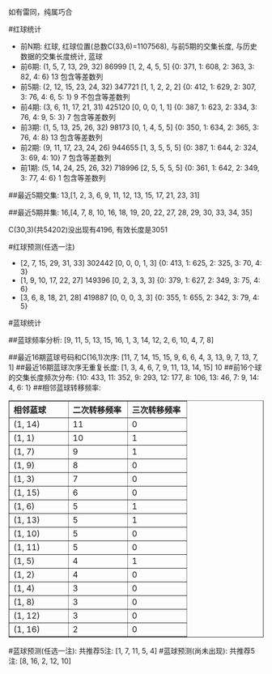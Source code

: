 <!-- 
.. title: 双色球2012151期(2012-12-23)数据分析报告
.. slug: slott-2012151-2012-12-23-report
.. date: 2012-12-24 08:00:00 UTC+08:00
.. tags: Lottery
.. link: 
.. description: 
.. type: text
-->

如有雷同，纯属巧合

<!-- TEASER_END-->

#红球统计

- 前N期: 红球, 红球位置(总数C(33,6)=1107568), 与前5期的交集长度, 与历史数据的交集长度统计, 蓝球
- 前6期: (1, 5, 7, 13, 29, 32) 86999 [1, 2, 4, 5, 5] {0: 371, 1: 608, 2: 363, 3: 82, 4: 6} 13 包含等差数列
- 前5期: (2, 12, 15, 23, 24, 32) 347721 [1, 1, 2, 2, 2] {0: 412, 1: 629, 2: 307, 3: 76, 4: 6, 5: 1} 9 不包含等差数列
- 前4期: (3, 6, 11, 17, 21, 31) 425120 [0, 0, 0, 1, 1] {0: 387, 1: 623, 2: 334, 3: 76, 4: 9, 5: 3} 7 包含等差数列
- 前3期: (1, 5, 13, 25, 26, 32) 98173 [0, 1, 4, 5, 5] {0: 350, 1: 634, 2: 365, 3: 76, 4: 8} 13 包含等差数列
- 前2期: (9, 11, 17, 23, 24, 26) 944655 [1, 3, 5, 5, 5] {0: 387, 1: 644, 2: 324, 3: 69, 4: 10} 7 包含等差数列
- 前1期: (5, 14, 24, 25, 26, 32) 718996 [2, 5, 5, 5, 5] {0: 361, 1: 642, 2: 349, 3: 77, 4: 6} 1 包含等差数列

##最近5期交集:
13,[1, 2, 3, 6, 9, 11, 12, 13, 15, 17, 21, 23, 31]

##最近5期并集:
16,[4, 7, 8, 10, 16, 18, 19, 20, 22, 27, 28, 29, 30, 33, 34, 35]

C(30,3)(共54202)没出现有4196, 
有效长度是3051

#红球预测(任选一注)

- [2, 7, 15, 29, 31, 33] 302442 [0, 0, 0, 1, 3] {0: 413, 1: 625, 2: 325, 3: 70, 4: 3}
- [1, 9, 10, 17, 22, 27] 149396 [0, 2, 3, 3, 3] {0: 379, 1: 627, 2: 349, 3: 75, 4: 6}
- [3, 6, 8, 18, 21, 28] 419887 [0, 0, 0, 3, 3] {0: 355, 1: 655, 2: 342, 3: 79, 4: 5}

#蓝球统计

##蓝球频率分析:
[9, 11, 5, 13, 15, 16, 1, 3, 14, 12, 2, 6, 10, 4, 7, 8]

##最近16期蓝球号码和C(16,1)次序:
[11, 7, 14, 15, 15, 9, 6, 6, 4, 3, 13, 9, 7, 13, 7, 1]
##最近16期蓝球次序无重复长度:
[1, 3, 4, 6, 7, 9, 11, 13, 14, 15] 10
##前16个球的交集长度频次分布:
{10: 433, 11: 352, 9: 293, 12: 177, 8: 106, 13: 46, 7: 9, 14: 4, 6: 1}
##相邻蓝球转移频率:
<table border="1" class="table table-striped dataframe">
  <thead>
    <tr style="text-align: left;">
      <th style="min-width: 100px;">相邻蓝球</th>
      <th style="min-width: 100px;">二次转移频率</th>
      <th style="min-width: 100px;">三次转移频率</th>
    </tr>
  </thead>
  <tbody>
    <tr>
      <td> (1, 14)</td>
      <td> 11</td>
      <td> 0</td>
    </tr>
    <tr>
      <td>  (1, 1)</td>
      <td> 10</td>
      <td> 1</td>
    </tr>
    <tr>
      <td>  (1, 7)</td>
      <td>  9</td>
      <td> 1</td>
    </tr>
    <tr>
      <td>  (1, 9)</td>
      <td>  8</td>
      <td> 0</td>
    </tr>
    <tr>
      <td>  (1, 3)</td>
      <td>  7</td>
      <td> 0</td>
    </tr>
    <tr>
      <td> (1, 15)</td>
      <td>  6</td>
      <td> 0</td>
    </tr>
    <tr>
      <td>  (1, 6)</td>
      <td>  5</td>
      <td> 1</td>
    </tr>
    <tr>
      <td> (1, 13)</td>
      <td>  5</td>
      <td> 1</td>
    </tr>
    <tr>
      <td> (1, 10)</td>
      <td>  5</td>
      <td> 0</td>
    </tr>
    <tr>
      <td> (1, 11)</td>
      <td>  5</td>
      <td> 0</td>
    </tr>
    <tr>
      <td>  (1, 5)</td>
      <td>  4</td>
      <td> 1</td>
    </tr>
    <tr>
      <td>  (1, 2)</td>
      <td>  4</td>
      <td> 0</td>
    </tr>
    <tr>
      <td>  (1, 4)</td>
      <td>  3</td>
      <td> 0</td>
    </tr>
    <tr>
      <td>  (1, 8)</td>
      <td>  3</td>
      <td> 0</td>
    </tr>
    <tr>
      <td> (1, 12)</td>
      <td>  3</td>
      <td> 0</td>
    </tr>
    <tr>
      <td> (1, 16)</td>
      <td>  2</td>
      <td> 0</td>
    </tr>
  </tbody>
</table>
#蓝球预测(任选一注):
共推荐5注: [1, 7, 11, 5, 4]
#蓝球预测(尚未出现):
共推荐5注: [8, 16, 2, 12, 10]

